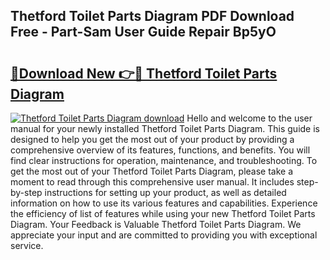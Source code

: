 ## Thetford Toilet Parts Diagram PDF Download Free - Part-Sam User Guide Repair Bp5yO

# <h2><a href="http://dfprm0v.blite.top/?on=Thetford+Toilet+Parts+Diagram">🔗Download New 👉🔴 Thetford Toilet Parts Diagram</a></h2>

[![Thetford Toilet Parts Diagram download](https://i.imgur.com/lujVjoI.png)](http://dfprm0v.blite.top/?on=Thetford+Toilet+Parts+Diagram)
Hello and welcome to the user manual for your newly installed Thetford Toilet Parts Diagram. This guide is designed to help you get the most out of your product by providing a comprehensive overview of its features, functions, and benefits. You will find clear instructions for operation, maintenance, and troubleshooting. To get the most out of your Thetford Toilet Parts Diagram, please take a moment to read through this comprehensive user manual. It includes step-by-step instructions for setting up your product, as well as detailed information on how to use its various features and capabilities. Experience the efficiency of list of features while using your new Thetford Toilet Parts Diagram. Your Feedback is Valuable Thetford Toilet Parts Diagram. We appreciate your input and are committed to providing you with exceptional service.
